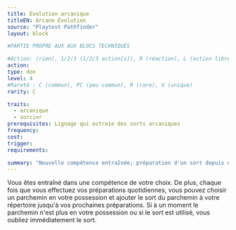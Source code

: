 ```yaml
---
title: Évolution arcanique
titleEN: Arcane Evolution
source: "Playtest Pathfinder"
layout: block

#PARTIE PROPRE AUX AUX BLOCS TECHNIQUES

#Action: (rien), 1/2/3 (1/2/3 action[s]), R (réaction), L (action libre)
action: 
type: don
level: 4
#Rareté : C (commun), PC (peu commun), R (rare), U (unique)
rarity: C

traits:
  - arcanique
  - sorcier
prerequisites: Lignage qui octroie des sorts arcaniques
frequency: 
cost:
trigger: 
requirements: 

summary: "Nouvelle compétence entraînée; préparation d'un sort depuis un parchemin"
---
```


Vous êtes entraîné dans une compétence de votre choix. De plus, chaque fois que vous effectuez vos préparations quotidiennes, vous pouvez choisir un parchemin en votre possession et ajouter le sort du parchemin à votre répertoire jusqu'à vos prochaines préparations. Si à un moment le parchemin n'est plus en votre possession ou si le sort est utilisé, vous oubliez immédiatement le sort.